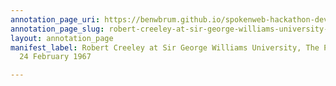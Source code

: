 ```yaml
---
annotation_page_uri: https://benwbrum.github.io/spokenweb-hackathon-development/annotations/robert-creeley-at-sir-george-williams-university-the-poetry-series-24-february-1967-canvas-1-robert-creeley.json
annotation_page_slug: robert-creeley-at-sir-george-williams-university-the-poetry-series-24-february-1967-canvas-1-robert-creeley
layout: annotation_page
manifest_label: Robert Creeley at Sir George Williams University, The Poetry Series,
  24 February 1967

---
```

